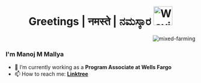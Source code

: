 <h1 align="center"> 
 Greetings  |  नमस्ते  |  ನಮಸ್ಕಾರ  <img src="https://media.giphy.com/media/2vDJLn6LzoSSIJe3Xj/giphy.gif" alt="Waving hand animated gif" height="50" width="50" /> 
</h1>

<!-- wave hand gif : https://raw.githubusercontent.com/nixin72/nixin72/master/wave.gif -->

<!-- <br><br> -->
<!-- <p  align="center"><img src="https://user-images.githubusercontent.com/56001279/169039511-a3887a25-f6aa-449c-a269-82372aaa8618.gif" width="300" height="250" align ="center"> -->



 
<!--[![@manoj7's Holopin board](https://holopin.io/api/user/board?user=manoj7)](https://holopin.io/@manoj7) -->
<!-- [![An image of @manoj7's Holopin badges, which is a link to view their full Holopin profile](https://holopin.me/manoj7)](https://holopin.io/@manoj7) -->

<!-- --- -->

<!-- <h1 align="center"> Profile Statistics <img src="https://static.wixstatic.com/media/952b89_15788471bd4d45cc814470003cfe62b2~mv2.gif" width="35"/> </h1> -->



<!-- ![Profile Views](https://komarev.com/ghpvc/?username=your-github-mixed-farming&color=f09d02&style=for-the-badge) <br> -->

<p align="right"> <img src="https://komarev.com/ghpvc/?username=your-github-mixed-farming&color=f09d02&style=for-the-badge" alt="mixed-farming" /> </p> 


### I'm Manoj M Mallya

- 🔭 I’m currently working as a **Program Associate at Wells Fargo**
- 📫 How to reach me: **[Linktree](https://linktr.ee/manojmallya)**  

<!-- - 🌱 I’m currently learning 
- 👯 I’m looking to collaborate on 
- 🤔 I’m looking for help with
- 💬 Ask me about  
- 😄 Pronouns:   
- ⚡ Fun fact: -->


<!-- <p align="center">
  <img src="https://github-readme-stats.vercel.app/api?username=mixed-farming&show_icons=true&rank_icon=github&theme=vision-friendly-dark" alt="Manoj's GitHub Stats" /><br>
   <img src="https://github-readme-stats.vercel.app/api/top-langs/?username=mixed-farming&layout=compact&theme=vision-friendly-dark&langs_count=10" /><br>
  <img src="https://github-readme-streak-stats.herokuapp.com/?user=mixed-farming&theme=vision-friendly-dark" alt="Manoj's GitHub Stats" /><br>
</p> -->

<!--  <a href="https://github.com/mixed-farming/github-readme-activity-graph"><img alt="Manoj's Activity Graph" src="https://activity-graph.herokuapp.com/graph?username=mixed-farming&bg_color=0D1117&color=5BCDEC&line=5BCDEC&point=FFFFFF&hide_border=true" /></a> -->


<!--
**mixed-farming/mixed-farming** is a ✨ _special_ ✨ repository because its `README.md` (this file) appears on your GitHub profile.

Here are some ideas to get you started:

- 🔭 I’m currently working on ...
- 🌱 I’m currently learning ...
- 👯 I’m looking to collaborate on ...
- 🤔 I’m looking for help with ...
- 💬 Ask me about ...
- 📫 How to reach me: ...
- 😄 Pronouns: ...
- ⚡ Fun fact: ...
-->


